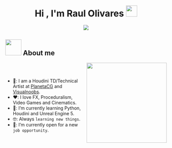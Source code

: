 <h1 align="center">Hi , I'm Raul Olivares <img src="https://media.giphy.com/media/hvRJCLFzcasrR4ia7z/giphy.gif" width="35"></h1>
<p align="center">
  <a href="https://github.com/DenverCoder1/readme-typing-svg"><img src="https://readme-typing-svg.herokuapp.com?font=Time+New+Roman&color=%23C8BE25&size=25&center=true&vCenter=true&width=600&height=100&lines=Houdini+Technical+Director;Houdini+Student;Technical+Artist;Real+Time;Always+learning+new+things"></a>

## <picture><img src = "https://github.com/7oSkaaa/7oSkaaa/blob/main/Images/about_me.gif?raw=true" width = 50px></picture> About me

<picture> <img align="right" src="https://github.com/7oSkaaa/7oSkaaa/blob/main/Images/Right_Side.gif?raw=true" width = 250px></picture>

<br><br>
- 🏫: I am a Houdini TD/Technical Artist at [PlanetaCG](https://planetacg.com/master-vfx-houdini-cine-videojuegos/) and [Visualnoobs](https://visualnoobs.com/).
- ❤️: I love FX, Proceduralism, Video Games and Cinematics.
- 🧮: I’m currently learning Python, Houdini and Unreal Engine 5.
- 🤓: Always `learning new things`.
- 🤔: I’m currently open for a new `job opportunity`.
<br>
